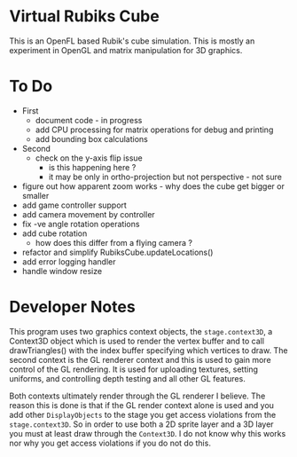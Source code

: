 # Virtual Rubiks Cube

This is an OpenFL based Rubik's cube simulation. This is mostly an experiment in OpenGL and matrix manipulation for 3D graphics.

# To Do

   * First
     * document code - in progress
     * add CPU processing for matrix operations for debug and printing
     * add bounding box calculations
   * Second
     * check on the y-axis flip issue
        * is this happening here ?
        * it may be only in ortho-projection but not perspective - not sure
   * figure out how apparent zoom works - why does the cube get bigger or smaller
   * add game controller support
   * add camera movement by controller
   * fix -ve angle rotation operations
   * add cube rotation
      * how does this differ from a flying camera ?
   * refactor and simplify RubiksCube.updateLocations()
   * add error logging handler
   * handle window resize

# Developer Notes

This program uses two graphics context objects, the `stage.context3D`, a Context3D object which is used to render the vertex buffer and to call drawTriangles() with the index buffer specifying which vertices to draw. The second context is the GL renderer context and this is used to gain more control of the GL rendering. It is used for uploading textures, setting uniforms, and controlling depth testing and all other GL features.

 Both contexts ultimately render through the GL renderer I believe. The reason this is done is that if the GL render context alone is used and you add other `DisplayObjects` to the stage you get access violations from the `stage.context3D`. So in order to use both a 2D sprite layer and a 3D layer you must at least draw through the `Context3D`. I do not know why this works nor why you get access violations if you do not do this.